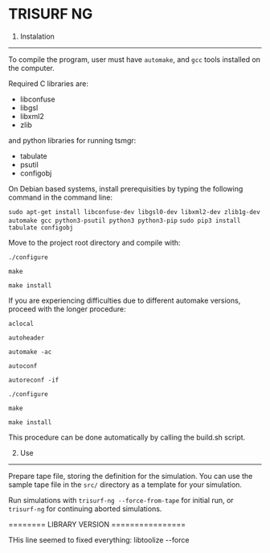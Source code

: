 TRISURF NG
==========


1. Instalation
--------------

To compile the program, user must have ``automake``, and ``gcc`` tools installed on the computer.

Required C libraries are:
* libconfuse
* libgsl
* libxml2
* zlib

and python libraries for running tsmgr:
* tabulate
* psutil
* configobj

On Debian based systems, install prerequisities by typing the following command in the command line:

``sudo apt-get install libconfuse-dev libgsl0-dev libxml2-dev zlib1g-dev automake gcc python3-psutil python3 python3-pip``
``sudo pip3 install tabulate configobj``

Move to the project root directory and compile with:

``./configure``

``make``

``make install``

If you are experiencing difficulties due to different automake versions, proceed with the longer procedure:

``aclocal``

``autoheader``

``automake -ac``

``autoconf``

``autoreconf -if``

``./configure``

``make``

``make install``


This procedure can be done automatically by calling the build.sh script.

2. Use
------

Prepare tape file, storing the definition for the simulation. You can use the sample tape file in the ``src/`` directory as a template for your simulation.

Run simulations with ``trisurf-ng --force-from-tape`` for initial run, or ``trisurf-ng`` for continuing aborted simulations.

======== LIBRARY VERSION ================

THis line seemed to fixed everything:
libtoolize --force
